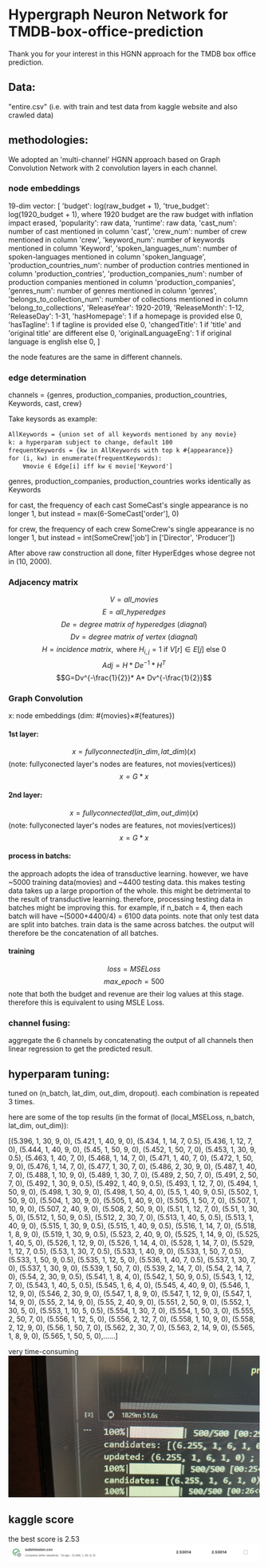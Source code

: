 # Hypergraph Neuron Network for TMDB-box-office-prediction

Thank you for your interest in this HGNN approach for the TMDB box office prediction.

## Data: 
"entire.csv" (i.e. with train and test data from kaggle website and also crawled data)

## methodologies:
We adopted an 'multi-channel' HGNN approach based on Graph Convolution Network with 2 convolution layers in each channel.

### node embeddings
19-dim vector: 
[
'budget': log(raw_budget + 1), 
'true_budget': log(1920_budget + 1), where 1920 budget are the raw budget with inflation impact erased,
'popularity': raw data,
'runtime': raw data,
'cast_num': number of cast mentioned in column 'cast',
'crew_num': number of crew mentioned in column 'crew',
'keyword_num': number of keywords mentioned in column 'Keyword',
'spoken_languages_num': number of spoken-languages mentioned in column 'spoken_language',
'production_countries_num': number of production contries mentioned in column 'production_contries',
'production_companies_num': number of production companies mentioned in column 'production_companies',
'genres_num': number of genres mentioned in column 'genres',
'belongs_to_collection_num': number of collections mentioned in column 'belong_to_collections',
'ReleaseYear': 1920-2019,
'ReleaseMonth': 1-12,
'ReleaseDay': 1-31,
'hasHomepage': 1 if a homepage is provided else 0,
'hasTagline': 1 if tagline is provided else 0,
'changedTitle': 1 if 'title' and 'original title' are different else 0,
'originalLanguageEng': 1 if original language is english else 0,
]

the node features are the same in different channels.

### edge determination
channels = {genres, production_companies, production_countries, Keywords, cast, crew}

Take keysords as example:

    AllKeywords = {union set of all keywords mentioned by any movie}
    k: a hyperparam subject to change, default 100
    frequentKeywords = {kw in AllKeywords with top k #{appearance}}
    for (i, kw) in enumerate(frequentKeywords):
        ∀movie ∈ Edge[i] iff kw ∈ movie['Keyword']

genres, production_companies, production_countries works identically as Keywords

for cast, the frequency of each cast SomeCast's single appearance is no longer 1, but instead = max(6-SomeCast['order'], 0)

for crew, the frequency of each crew SomeCrew's single appearance is no longer 1, but instead = int(SomeCrew['job'] in ['Director', 'Producer'])

After above raw construction all done, filter HyperEdges whose degree not in (10, 2000).

### Adjacency matrix
$$V = {all\_movies}$$
$$E = {all\_hyperedges}$$
$$De = degree\ matrix\ of\ hyperedges\ (diagnal)$$
$$Dv = degree\ matrix\ of\ vertex\ (diagnal)$$
$$H = incidence\ matrix, \text { where } H_{i,j}=1 \text { if } V[r] \in E[j] \text { else } 0$$
$$Adj = H*De^{-1}*H^T$$
$$G=Dv^{-\frac{1}{2}}* A* Dv^{-\frac{1}{2}}$$

### Graph Convolution
x: node embeddings (dim: #{movies}×#{features})
#### 1st layer:
$$x = fullyconnected(in\_dim, lat\_dim)(x)$$
(note: fullyconected layer's nodes are features, not movies(vertices))
$$x = G * x$$
#### 2nd layer:
$$x = fullyconnected(lat\_dim, out\_dim)(x)$$
(note: fullyconected layer's nodes are features, not movies(vertices))
$$x = G * x$$

#### process in batchs:
the approach adopts the idea of transductive learning.
however, we have ~5000 training data(movies) and ~4400 testing data.
this makes testing data takes up a large proportion of the whole.
this might be detrimental to the result of transductive learning.
therefore, processing testing data in batches might be improving this.
for example, if n_batch = 4, then each batch will have ~(5000+4400/4) = 6100 data points.
note that only test data are split into batches. train data is the same across batches.
the output will therefore be the concatenation of all batches.

#### training
$$loss = MSELoss$$
$$max\_epoch=500$$
note that both the budget and revenue are their log values at this stage.
therefore this is equivalent to using MSLE Loss.


### channel fusing:
aggregate the 6 channels by concatenating the output of all channels then linear regression to get the predicted result.

## hyperparam tuning:
tuned on (n_batch, lat_dim, out_dim, dropout). each combination is repeated 3 times.

here are some of the top results (in the format of (local_MSELoss, n_batch, lat_dim, out_dim)):

[(5.396, 1, 30, 9, 0), (5.421, 1, 40, 9, 0), (5.434, 1, 14, 7, 0.5), (5.436, 1, 12, 7, 0), (5.444, 1, 40, 9, 0), (5.45, 1, 50, 9, 0), (5.452, 1, 50, 7, 0), (5.453, 1, 30, 9, 0.5), (5.463, 1, 40, 7, 0), (5.468, 1, 14, 7, 0), (5.471, 1, 40, 7, 0), (5.472, 1, 50, 9, 0), (5.476, 1, 14, 7, 0), (5.477, 1, 30, 7, 0), (5.486, 2, 30, 9, 0), (5.487, 1, 40, 7, 0), (5.488, 1, 10, 9, 0), (5.489, 1, 30, 7, 0), (5.489, 2, 50, 7, 0), (5.491, 2, 50, 7, 0), (5.492, 1, 30, 9, 0.5), (5.492, 1, 40, 9, 0.5), (5.493, 1, 12, 7, 0), (5.494, 1, 50, 9, 0), (5.498, 1, 30, 9, 0), (5.498, 1, 50, 4, 0), (5.5, 1, 40, 9, 0.5), (5.502, 1, 50, 9, 0), (5.504, 1, 30, 9, 0), (5.505, 1, 40, 9, 0), (5.505, 1, 50, 7, 0), (5.507, 1, 10, 9, 0), (5.507, 2, 40, 9, 0), (5.508, 2, 50, 9, 0), (5.51, 1, 12, 7, 0), (5.51, 1, 30, 5, 0), (5.512, 1, 50, 9, 0.5), (5.512, 2, 30, 7, 0), (5.513, 1, 40, 5, 0.5), (5.513, 1, 40, 9, 0), (5.515, 1, 30, 9, 0.5), (5.515, 1, 40, 9, 0.5), (5.516, 1, 14, 7, 0), (5.518, 1, 8, 9, 0), (5.519, 1, 30, 9, 0.5), (5.523, 2, 40, 9, 0), (5.525, 1, 14, 9, 0), (5.525, 1, 40, 5, 0), (5.526, 1, 12, 9, 0), (5.526, 1, 14, 4, 0), (5.528, 1, 14, 7, 0), (5.529, 1, 12, 7, 0.5), (5.53, 1, 30, 7, 0.5), (5.533, 1, 40, 9, 0), (5.533, 1, 50, 7, 0.5), (5.533, 1, 50, 9, 0.5), (5.535, 1, 12, 5, 0), (5.536, 1, 40, 7, 0.5), (5.537, 1, 30, 7, 0), (5.537, 1, 30, 9, 0), (5.539, 1, 50, 7, 0), (5.539, 2, 14, 7, 0), (5.54, 2, 14, 7, 0), (5.54, 2, 30, 9, 0.5), (5.541, 1, 8, 4, 0), (5.542, 1, 50, 9, 0.5), (5.543, 1, 12, 7, 0), (5.543, 1, 40, 5, 0.5), (5.545, 1, 6, 4, 0), (5.545, 4, 40, 9, 0), (5.546, 1, 12, 9, 0), (5.546, 2, 30, 9, 0), (5.547, 1, 8, 9, 0), (5.547, 1, 12, 9, 0), (5.547, 1, 14, 9, 0), (5.55, 2, 14, 9, 0), (5.55, 2, 40, 9, 0), (5.551, 2, 50, 9, 0), (5.552, 1, 30, 5, 0), (5.553, 1, 10, 5, 0.5), (5.554, 1, 30, 7, 0), (5.554, 1, 50, 3, 0), (5.555, 2, 50, 7, 0), (5.556, 1, 12, 5, 0), (5.556, 2, 12, 7, 0), (5.558, 1, 10, 9, 0), (5.558, 2, 12, 9, 0), (5.56, 1, 50, 7, 0), (5.562, 2, 30, 7, 0), (5.563, 2, 14, 9, 0), (5.565, 1, 8, 9, 0), (5.565, 1, 50, 5, 0),......]

very time-consuming
![Alt text](5bb6dad2163a736706a147b0b5d0ad8.jpg)

## kaggle score

the best score is 2.53
![Alt text](image.png)
